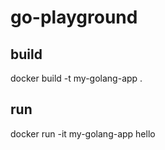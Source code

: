 # go-playground

## build
docker build -t my-golang-app .

## run
docker run -it my-golang-app hello